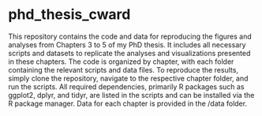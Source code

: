 # phd_thesis_cward

This repository contains the code and data for reproducing the figures and analyses from Chapters 3 to 5 of my PhD thesis. It includes all necessary scripts and datasets to replicate the analyses and visualizations presented in these chapters. The code is organized by chapter, with each folder containing the relevant scripts and data files. To reproduce the results, simply clone the repository, navigate to the respective chapter folder, and run the scripts. All required dependencies, primarily R packages such as ggplot2, dplyr, and tidyr, are listed in the scripts and can be installed via the R package manager. Data for each chapter is provided in the /data folder. 
